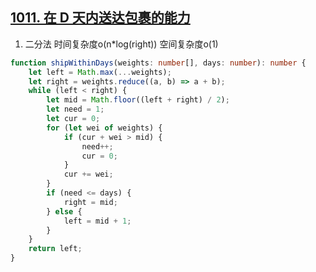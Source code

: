 ## [1011. 在 D 天内送达包裹的能力](https://leetcode.cn/problems/capacity-to-ship-packages-within-d-days/)

1. 二分法 时间复杂度o(n*log(right)) 空间复杂度o(1)
```ts
function shipWithinDays(weights: number[], days: number): number {
    let left = Math.max(...weights);
    let right = weights.reduce((a, b) => a + b);
    while (left < right) {
        let mid = Math.floor((left + right) / 2);
        let need = 1;
        let cur = 0;
        for (let wei of weights) {
            if (cur + wei > mid) {
                need++;
                cur = 0;
            }
            cur += wei;
        }
        if (need <= days) {
            right = mid;
        } else {
            left = mid + 1;
        }
    }
    return left;
}
```
